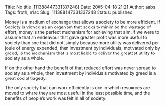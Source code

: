 Title: No title [111388447331337248]
Date: 2005-04-18 21:21
Author: aabs
Tags: froth, misc
Slug: 111388447331337248
Status: published

Money is a medium of exchange that allows a society to be more efficient. If Society is viewed as an organism that seeks to minimise the wastage of effort, money is the perfect mechanism for achieving that aim. If we were to assume that an endeavour that gave greater profit was more useful to society than one that did not, simply because more utility was delivered per joule of energy expended, then investment by individuals, motivated only by greed, is the mechanism that is most liable to deliver the greatest utility to society as a whole.

If on the other hand the benefit of that reduced effort was never spread to society as a whole, then investment by individuals motivated by greed is a great social tragedy.

The only society that can work efficiently is one in which resources are moved to where they are most useful in the least possible time, and the benefits of people’s work was felt in all of society.
